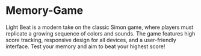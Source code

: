 # Memory-Game
Light Beat is a modern take on the classic Simon game, where players must replicate a growing sequence of colors and sounds. The game features high score tracking, responsive design for all devices, and a user-friendly interface. Test your memory and aim to beat your highest score!
